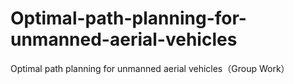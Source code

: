 # Optimal-path-planning-for-unmanned-aerial-vehicles
Optimal path planning for unmanned aerial vehicles（Group Work）
